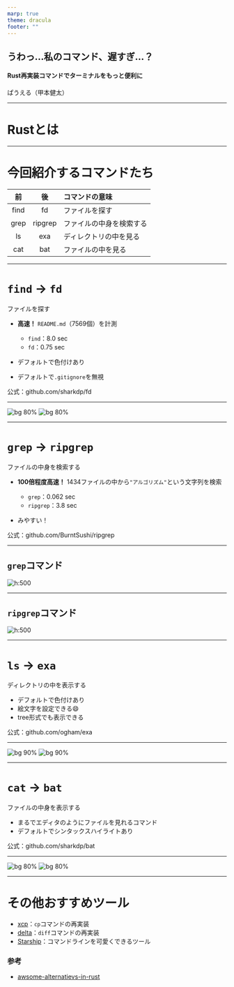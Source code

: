 ```yaml
---
marp: true
theme: dracula
footer: ""
---
```


## うわっ…私のコマンド、遅すぎ…？
#### Rust再実装コマンドでターミナルをもっと便利に

ぱうえる（甲本健太）

<!-- 
class: title
_footer: "[@kentakom1213](https://github.com/kentakom1213)"
-->

---
# Rustとは



---
# 今回紹介するコマンドたち

| 前 | 後 | コマンドの意味 |
| :-: | :-: | :- |
| find | fd | ファイルを探す |
| grep | ripgrep | ファイルの中身を検索する |
| ls | exa | ディレクトリの中を見る |
| cat | bat | ファイルの中を見る |


---
# `find` → `fd`
ファイルを探す

- **高速！**
  `README.md`（7569個）を計測
    - `find`：8.0 sec
    - `fd`：0.75 sec

- デフォルトで色付けあり
- デフォルトで`.gitignore`を無視

公式：github.com/sharkdp/fd


---
![bg 80%](./images/find.png)
![bg 80%](./images/fd.png)


---
# `grep` → `ripgrep`
ファイルの中身を検索する

- **100倍程度高速！**
  1434ファイルの中から`"アルゴリズム"`という文字列を検索
  - `grep`：0.062 sec
  - `ripgrep`：3.8 sec

- みやすい！

公式：github.com/BurntSushi/ripgrep


---
## `grep`コマンド
![h:500](./images/grep.png)


---
## `ripgrep`コマンド
![h:500](images/ripgrep.png)


---
# `ls` → `exa`
ディレクトリの中を表示する

- デフォルトで色付けあり
- 絵文字を設定できる:smile:
- tree形式でも表示できる

公式：github.com/ogham/exa


---
![bg 90%](./images/ls.png)
![bg 90%](./images/exa.png)


---
# `cat` → `bat`
ファイルの中身を表示する

- まるでエディタのようにファイルを見れるコマンド
- デフォルトでシンタックスハイライトあり

公式：github.com/sharkdp/bat


---
![bg 80%](./images/cat.png)
![bg 80%](./images/bat.png)


---
# その他おすすめツール

- [xcp](https://github.com/tarka/xcp)：`cp`コマンドの再実装
- [delta](https://github.com/dandavison/delta)：`diff`コマンドの再実装
- [Starship](https://starship.rs/ja-jp/)：コマンドラインを可愛くできるツール

### 参考
- [awsome-alternatievs-in-rust](https://github.com/TaKO8Ki/awesome-alternatives-in-rust)

